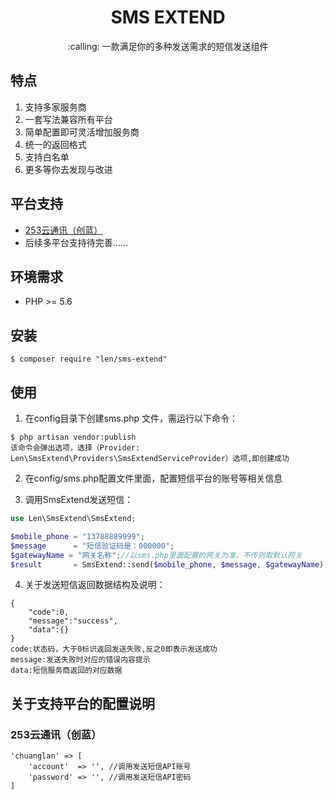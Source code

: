 <h1 align="center">SMS EXTEND</h1>

<p align="center">:calling: 一款满足你的多种发送需求的短信发送组件</p>

## 特点
1. 支持多家服务商
1. 一套写法兼容所有平台
1. 简单配置即可灵活增加服务商
1. 统一的返回格式
1. 支持白名单
1. 更多等你去发现与改进

## 平台支持
- [253云通讯（创蓝）](https://www.253.com/)
- 后续多平台支持待完善......

## 环境需求

- PHP >= 5.6

## 安装

```shell
$ composer require "len/sms-extend"
```

## 使用

1. 在config目录下创建sms.php 文件，需运行以下命令：
```
$ php artisan vendor:publish
该命令会弹出选项，选择（Provider: Len\SmsExtend\Providers\SmsExtendServiceProvider）选项,即创建成功
```

2. 在config/sms.php配置文件里面，配置短信平台的账号等相关信息

3. 调用SmsExtend发送短信：
```php
use Len\SmsExtend\SmsExtend;

$mobile_phone = "13788889999";
$message      = "短信验证码是：000000";
$gatewayName = "网关名称";//以sms.php里面配置的网关为准，不传则取默认网关
$result       = SmsExtend::send($mobile_phone, $message, $gatewayName);
```

4. 关于发送短信返回数据结构及说明：
```
{
    "code":0,
    "message":"success",
    "data":{}
}
code:状态码，大于0标识返回发送失败,反之0即表示发送成功
message:发送失败时对应的错误内容提示
data:短信服务商返回的对应数据
```

## 关于支持平台的配置说明

### 253云通讯（创蓝）
```
'chuanglan' => [
    'account'  => '', //调用发送短信API账号
    'password' => '', //调用发送短信API密码
]
```